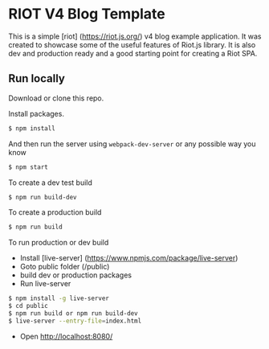 # RIOT V4 Blog Template
This is a simple [riot] (https://riot.js.org/) v4 blog example application. It was created to showcase some of the useful features of Riot.js library.
It is also dev and production ready and a good starting point for creating a Riot SPA.

## Run locally

Download or clone this repo.

Install packages.

```bash
$ npm install
```

And then run the server using `webpack-dev-server` or any possible way you know

```bash
$ npm start
```

To create a dev test build

```bash
$ npm run build-dev
```

To create a production build

```bash
$ npm run build
```

To run production or dev build
 - Install [live-server] (https://www.npmjs.com/package/live-server)
 - Goto public folder (/public)
 - build dev or production packages
 - Run live-server
```bash
$ npm install -g live-server
$ cd public
$ npm run build or npm run build-dev
$ live-server --entry-file=index.html 
```

- Open [http://localhost:8080/](http://localhost:8080/)